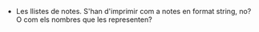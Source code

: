 - Les llistes de notes. S'han d'imprimir com a notes en format string, no? O com els nombres que les representen? 